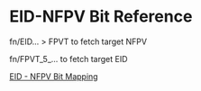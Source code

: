 # EID-NFPV Bit Reference

fn/EID... > FPVT to fetch target NFPV

fn/FPVT_5_... to fetch target EID

[EID - NFPV Bit Mapping](EID%20NFPV%20Bit%20Reference%2070ae40a7d67e4ee4b37a46f0afaddf84/EID%20NFPV%20Bit%20Mapping%20c1178cfdeb8447a9ae25037fabca5d59.csv)